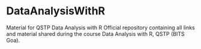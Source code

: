 # DataAnalysisWithR
Material for QSTP Data Analysis with R
Official repository containing all links and material shared during the course Data Analysis with R, QSTP (BITS Goa).
